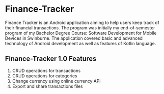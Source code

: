 # Finance-Tracker

Finance Tracker is an Android application aiming to help users keep track of their financial transactions. The program was initially my end-of-semester program of my Bachelor Degree Course: Software Development for Mobile Devices in Swinburne. The application covered basic and advanced technology of Android development as well as features of Kotlin language.

## Finance-Tracker 1.0 Features

1. CRUD operations for transactions
2. CRUD operations for categories
3. Change currency using online currency API
4. Export and share transactions files

